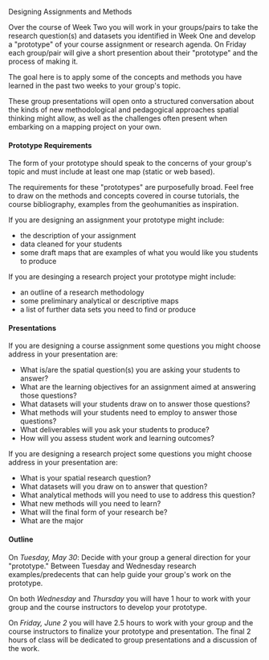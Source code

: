 
Designing Assignments and Methods

Over the course of Week Two you will work in your groups/pairs to take the research question(s) and datasets you identified in Week One and develop a "prototype" of your course assignment or research agenda. On Friday each group/pair will give a short presention about their "prototype" and the process of making it.

The goal here is to apply some of the concepts and methods you have learned in the past two weeks to your group's topic. 

These group presentations will open onto a structured conversation about the kinds of new methodological and pedagogical approaches spatial thinking might allow, as well as the challenges often present when embarking on a mapping project on your own. 

#### Prototype Requirements

The form of your prototype should speak to the concerns of your group's topic and must include at least one map (static or web based).

The requirements for these "prototypes" are purposefully broad. Feel free to draw on the methods and concepts covered in course tutorials, the course bibliography, examples from the geohumanities as inspiration. 

If you are designing an assignment your prototype might include:
* the description of your assignment
* data cleaned for your students
* some draft maps that are examples of what you would like you students to produce

If you are desinging a research project your prototype might include:
* an outline of a research methodology
* some preliminary analytical or descriptive maps
* a list of further data sets you need to find or produce


#### Presentations 

If you are designing a course assignment some questions you might choose address in your presentation are: 

* What is/are the spatial question(s) you are asking your students to answer?
* What are the learning objectives for an assignment aimed at answering those questions? 
* What datasets will your students draw on to answer those questions?
* What methods will your students need to employ to answer those questions? 
* What deliverables will you ask your students to produce? 
* How will you assess student work and learning outcomes? 

If you are designing a research project some questions you might choose address in your presentation are: 
* What is your spatial research question? 
* What datasets will you draw on to answer that question?
* What analytical methods will you need to use to address this question?
* What new methods will you need to learn? 
* What will the final form of your research be? 
* What are the major


#### Outline

On *Tuesday, May 30*: Decide with your group a general direction for your "prototype."
Between Tuesday and Wednesday research examples/predecents that can help guide your group's work on the prototype. 

On both *Wednesday* and *Thursday* you will have 1 hour to work with your group and the course instructors to develop your prototype. 

On *Friday, June 2* you will have 2.5 hours to work with your group and the course instructors to finalize your prototype and presentation. The final 2 hours of class will be dedicated to group presentations and a discussion of the work. 


